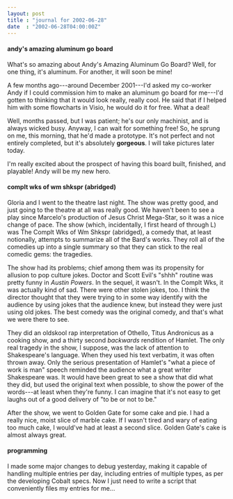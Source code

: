 ```yaml
---
layout: post
title : "journal for 2002-06-28"
date  : "2002-06-28T04:00:00Z"
---
```

<h4>andy's amazing aluminum go board</h4>What's so amazing about Andy's Amazing Aluminum Go Board?  Well, for one thing, it's aluminum.  For another, it will soon be mine!

A few months ago---around December 2001---I'd asked my co-worker Andy if I could commission him to make an aluminum go board for me---I'd gotten to thinking that it would look really, really cool.  He said that if I helped him with some flowcharts in Visio, he would do it for free.  What a deal!

Well, months passed, but I was patient;  he's our only machinist, and is always wicked busy.  Anyway, I can wait for something free!  So, he sprung on me, this morning, that he'd made a prototype.  It's not perfect and not entirely completed, but it's absolutely <strong>gorgeous</strong>.  I will take pictures later today.

I'm really excited about the prospect of having this board built, finished, and playable!  Andy will be my new hero.<h4>complt wks of wm shkspr (abridged)</h4>Gloria and I went to the theatre last night.  The show was pretty good, and just going to the theatre at all was really good.  We haven't been to see a play since Marcelo's production of Jesus Christ Mega-Star, so it was a nice change of pace.  The show (which, incidentally, I first heard of through L) was The Complt Wks of Wm Shkspr (abridged), a comedy that, at least notionally, attempts to summarize all of the Bard's works.  They roll all of the comedies up into a single summary so that they can stick to the real comedic gems: the tragedies.

The show had its problems;  chief among them was its propensity for allusion to pop culture jokes.  Doctor and Scott Evil's "shhh" routine was pretty funny in <cite class='movie'>Austin Powers</cite>.  In the sequel, it wasn't.  In the Complt Wks, it was actually kind of sad.  There were other stolen jokes, too. I think the director thought that they were trying to in some way identify with the audience by using jokes that the audience knew, but instead they were just using old jokes.  The best comedy was the original comedy, and that's what we were there to see.

They did an oldskool rap interpretation of Othello, Titus Andronicus as a cooking show, and a thirty second <em>backwards</em> rendition of Hamlet.  The only real tragedy in the show, I suppose, was the lack of attention to Shakespeare's language.  When they used his text verbatim, it was often thrown away.  Only the serious presentation of Hamlet's "what a piece of work is man" speech reminded the audience what a great writer Shakespeare was.  It would have been great to see a show that did what they did, but used the original text when possible, to show the power of the words---at least when they're funny.  I can imagine that it's not easy to get laughs out of a good delivery of "to be or not to be."

After the show, we went to Golden Gate for some cake and pie.  I had a really nice, moist slice of marble cake.  If I wasn't tired and wary of eating too much cake, I would've had at least a second slice.  Golden Gate's cake is almost always great.<h4>programming</h4>I made some major changes to debug yesterday, making it capable of handling multiple entries per day, including entries of multiple types, as per the developing Cobalt specs.  Now I just need to write a script that conveniently files my entries for me...

